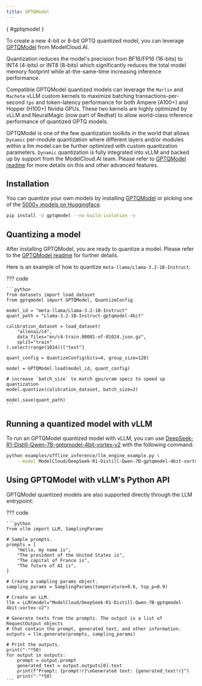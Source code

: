 ```yaml
---
title: GPTQModel
---
```

[](){ #gptqmodel }

To create a new 4-bit or 8-bit GPTQ quantized model, you can leverage [GPTQModel](https://github.com/ModelCloud/GPTQModel) from ModelCloud.AI.

Quantization reduces the model's precision from BF16/FP16 (16-bits) to INT4 (4-bits) or INT8 (8-bits) which significantly reduces the
total model memory footprint while at-the-same-time increasing inference performance.

Compatible GPTQModel quantized models can leverage the `Marlin` and `Machete` vLLM custom kernels to maximize batching
transactions-per-second `tps` and token-latency performance for both Ampere (A100+) and Hopper (H100+) Nvidia GPUs.
These two kernels are highly optimized by vLLM and NeuralMagic (now part of Redhat) to allow world-class inference performance of quantized GPTQ
models.

GPTQModel is one of the few quantization toolkits in the world that allows `Dynamic` per-module quantization where different layers and/or modules within a llm model can be further optimized with custom quantization parameters. `Dynamic` quantization
is fully integrated into vLLM and backed up by support from the ModelCloud.AI team. Please refer to [GPTQModel readme](https://github.com/ModelCloud/GPTQModel?tab=readme-ov-file#dynamic-quantization-per-module-quantizeconfig-override)
for more details on this and other advanced features.

## Installation

You can quantize your own models by installing [GPTQModel](https://github.com/ModelCloud/GPTQModel) or picking one of the [5000+ models on Huggingface](https://huggingface.co/models?search=gptq).

```bash
pip install -U gptqmodel --no-build-isolation -v
```

## Quantizing a model

After installing GPTQModel, you are ready to quantize a model. Please refer to the [GPTQModel readme](https://github.com/ModelCloud/GPTQModel/?tab=readme-ov-file#quantization) for further details.

Here is an example of how to quantize `meta-llama/Llama-3.2-1B-Instruct`:

??? code

    ```python
    from datasets import load_dataset
    from gptqmodel import GPTQModel, QuantizeConfig

    model_id = "meta-llama/Llama-3.2-1B-Instruct"
    quant_path = "Llama-3.2-1B-Instruct-gptqmodel-4bit"

    calibration_dataset = load_dataset(
        "allenai/c4",
        data_files="en/c4-train.00001-of-01024.json.gz",
        split="train"
    ).select(range(1024))["text"]

    quant_config = QuantizeConfig(bits=4, group_size=128)

    model = GPTQModel.load(model_id, quant_config)

    # increase `batch_size` to match gpu/vram specs to speed up quantization
    model.quantize(calibration_dataset, batch_size=2)

    model.save(quant_path)
    ```

## Running a quantized model with vLLM

To run an GPTQModel quantized model with vLLM, you can use [DeepSeek-R1-Distill-Qwen-7B-gptqmodel-4bit-vortex-v2](https://huggingface.co/ModelCloud/DeepSeek-R1-Distill-Qwen-7B-gptqmodel-4bit-vortex-v2) with the following command:

```bash
python examples/offline_inference/llm_engine_example.py \
    --model ModelCloud/DeepSeek-R1-Distill-Qwen-7B-gptqmodel-4bit-vortex-v2
```

## Using GPTQModel with vLLM's Python API

GPTQModel quantized models are also supported directly through the LLM entrypoint:

??? code

    ```python
    from vllm import LLM, SamplingParams

    # Sample prompts.
    prompts = [
        "Hello, my name is",
        "The president of the United States is",
        "The capital of France is",
        "The future of AI is",
    ]

    # Create a sampling params object.
    sampling_params = SamplingParams(temperature=0.6, top_p=0.9)

    # Create an LLM.
    llm = LLM(model="ModelCloud/DeepSeek-R1-Distill-Qwen-7B-gptqmodel-4bit-vortex-v2")

    # Generate texts from the prompts. The output is a list of RequestOutput objects
    # that contain the prompt, generated text, and other information.
    outputs = llm.generate(prompts, sampling_params)

    # Print the outputs.
    print("-"*50)
    for output in outputs:
        prompt = output.prompt
        generated_text = output.outputs[0].text
        print(f"Prompt: {prompt!r}\nGenerated text: {generated_text!r}")
        print("-"*50)
    ```
